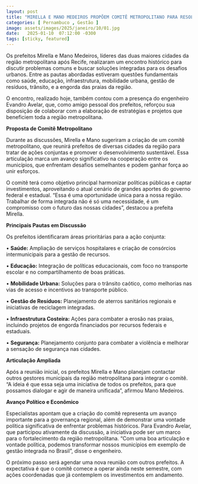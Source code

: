 ```yaml
---
layout: post
title: "MIRELLA E MANO MEDEIROS PROPÕEM COMITÊ METROPOLITANO PARA RESOLVER DESAFIOS CONJUNTOS"
categories: [ Pernambuco , Gestão ]
image: assets/images/2025/janeiro/10/01.jpg
date:   2025-01-10  07:12:00 -0300
tags: [sticky, featured]
---
```

Os prefeitos Mirella e Mano Medeiros, líderes das duas maiores cidades da região metropolitana após Recife, realizaram um encontro histórico para discutir problemas comuns e buscar soluções integradas para os desafios urbanos. Entre as pautas abordadas estiveram questões fundamentais como saúde, educação, infraestrutura, mobilidade urbana, gestão de resíduos, trânsito, e a engorda das praias da região.

O encontro, realizado hoje, também contou com a presença do engenheiro Evandro Avelar, que, como amigo pessoal dos prefeitos, reforçou sua disposição de colaborar com a elaboração de estratégias e projetos que beneficiem toda a região metropolitana.

**Proposta de Comitê Metropolitano**

Durante as discussões, Mirella e Mano sugeriram a criação de um comitê metropolitano, que reunirá prefeitos de diversas cidades da região para tratar de ações conjuntas e promover o desenvolvimento sustentável. Essa articulação marca um avanço significativo na cooperação entre os municípios, que enfrentam desafios semelhantes e podem ganhar força ao unir esforços.

O comitê terá como objetivo principal harmonizar políticas públicas e captar investimentos, aproveitando o atual cenário de grandes aportes do governo federal e estadual. “Essa é uma oportunidade única para a nossa região. Trabalhar de forma integrada não é só uma necessidade, é um compromisso com o futuro das nossas cidades”, destacou a prefeita Mirella.

**Principais Pautas em Discussão**

Os prefeitos identificaram áreas prioritárias para a ação conjunta:

•	**Saúde:** Ampliação de serviços hospitalares e criação de consórcios intermunicipais para a gestão de recursos.

•	**Educação:** Integração de políticas educacionais, com foco no transporte escolar e no compartilhamento de boas práticas.

•	**Mobilidade Urbana:** Soluções para o trânsito caótico, como melhorias nas vias de acesso e incentivos ao transporte público.

•	**Gestão de Resíduos:** Planejamento de aterros sanitários regionais e iniciativas de reciclagem integradas.

•	**Infraestrutura Costeira:** Ações para combater a erosão nas praias, incluindo projetos de engorda financiados por recursos federais e estaduais.

•	**Segurança:** Planejamento conjunto para combater a violência e melhorar a sensação de segurança nas cidades.

**Articulação Ampliada**

Após a reunião inicial, os prefeitos Mirella e Mano planejam contactar outros gestores municipais da região metropolitana para integrar o comitê. “A ideia é que essa seja uma iniciativa de todos os prefeitos, para que possamos dialogar e agir de maneira unificada”, afirmou Mano Medeiros.

**Avanço Político e Econômico**

Especialistas apontam que a criação do comitê representa um avanço importante para a governança regional, além de demonstrar uma vontade política significativa de enfrentar problemas históricos. Para Evandro Avelar, que participou ativamente da discussão, a iniciativa pode ser um marco para o fortalecimento da região metropolitana. “Com uma boa articulação e vontade política, podemos transformar nossos municípios em exemplo de gestão integrada no Brasil”, disse o engenheiro.

O próximo passo será agendar uma nova reunião com outros prefeitos. A expectativa é que o comitê comece a operar ainda neste semestre, com ações coordenadas que já contemplem os investimentos em andamento.
